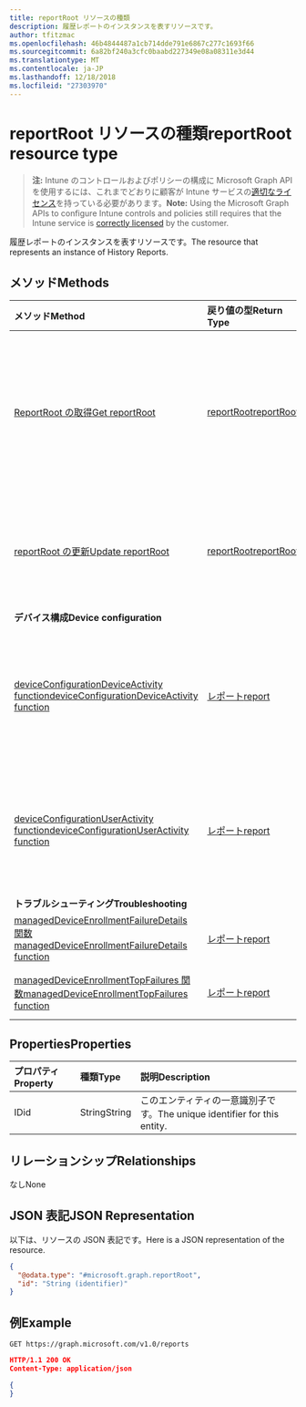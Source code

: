 ```yaml
---
title: reportRoot リソースの種類
description: 履歴レポートのインスタンスを表すリソースです。
author: tfitzmac
ms.openlocfilehash: 46b4844487a1cb714dde791e6867c277c1693f66
ms.sourcegitcommit: 6a82bf240a3cfc0baabd227349e08a08311e3d44
ms.translationtype: MT
ms.contentlocale: ja-JP
ms.lasthandoff: 12/18/2018
ms.locfileid: "27303970"
---
```

# <a name="reportroot-resource-type"></a><span data-ttu-id="353fe-103">reportRoot リソースの種類</span><span class="sxs-lookup"><span data-stu-id="353fe-103">reportRoot resource type</span></span>

> <span data-ttu-id="353fe-104">**注:** Intune のコントロールおよびポリシーの構成に Microsoft Graph API を使用するには、これまでどおりに顧客が Intune サービスの[適切なライセンス](https://go.microsoft.com/fwlink/?linkid=839381)を持っている必要があります。</span><span class="sxs-lookup"><span data-stu-id="353fe-104">**Note:** Using the Microsoft Graph APIs to configure Intune controls and policies still requires that the Intune service is [correctly licensed](https://go.microsoft.com/fwlink/?linkid=839381) by the customer.</span></span>

<span data-ttu-id="353fe-105">履歴レポートのインスタンスを表すリソースです。</span><span class="sxs-lookup"><span data-stu-id="353fe-105">The resource that represents an instance of History Reports.</span></span>
## <a name="methods"></a><span data-ttu-id="353fe-106">メソッド</span><span class="sxs-lookup"><span data-stu-id="353fe-106">Methods</span></span>
|<span data-ttu-id="353fe-107">メソッド</span><span class="sxs-lookup"><span data-stu-id="353fe-107">Method</span></span>|<span data-ttu-id="353fe-108">戻り値の型</span><span class="sxs-lookup"><span data-stu-id="353fe-108">Return Type</span></span>|<span data-ttu-id="353fe-109">説明</span><span class="sxs-lookup"><span data-stu-id="353fe-109">Description</span></span>|
|:---|:---|:---|
|[<span data-ttu-id="353fe-110">ReportRoot の取得</span><span class="sxs-lookup"><span data-stu-id="353fe-110">Get reportRoot</span></span>](../api/intune-shared-reportroot-get.md)|[<span data-ttu-id="353fe-111">reportRoot</span><span class="sxs-lookup"><span data-stu-id="353fe-111">reportRoot</span></span>](../resources/intune-shared-reportroot.md)|<span data-ttu-id="353fe-112">[reportRoot](../resources/intune-shared-reportroot.md) オブジェクトのプロパティとリレーションシップを読み取ります。</span><span class="sxs-lookup"><span data-stu-id="353fe-112">Read properties and relationships of the [reportRoot](../resources/intune-shared-reportroot.md) object.</span></span>|
|[<span data-ttu-id="353fe-113">reportRoot の更新</span><span class="sxs-lookup"><span data-stu-id="353fe-113">Update reportRoot</span></span>](../api/intune-shared-reportroot-update.md)|[<span data-ttu-id="353fe-114">reportRoot</span><span class="sxs-lookup"><span data-stu-id="353fe-114">reportRoot</span></span>](../resources/intune-shared-reportroot.md)|<span data-ttu-id="353fe-115">[reportRoot](../resources/intune-shared-reportroot.md) オブジェクトのプロパティを更新します。</span><span class="sxs-lookup"><span data-stu-id="353fe-115">Update the properties of a [reportRoot](../resources/intune-shared-reportroot.md) object.</span></span>|
|<span data-ttu-id="353fe-116">**デバイス構成**</span><span class="sxs-lookup"><span data-stu-id="353fe-116">**Device configuration**</span></span>|
|[<span data-ttu-id="353fe-117">deviceConfigurationDeviceActivity function</span><span class="sxs-lookup"><span data-stu-id="353fe-117">deviceConfigurationDeviceActivity function</span></span>](../api/intune-shared-reportroot-deviceconfigurationdeviceactivity.md)|[<span data-ttu-id="353fe-118">レポート</span><span class="sxs-lookup"><span data-stu-id="353fe-118">report</span></span>](../resources/intune-shared-report.md)|<span data-ttu-id="353fe-119">デバイス構成のデバイス アクティビティ レポートのメタデータ</span><span class="sxs-lookup"><span data-stu-id="353fe-119">Metadata for the device configuration device activity report</span></span>|
|[<span data-ttu-id="353fe-120">deviceConfigurationUserActivity function</span><span class="sxs-lookup"><span data-stu-id="353fe-120">deviceConfigurationUserActivity function</span></span>](../api/intune-shared-reportroot-deviceconfigurationuseractivity.md)|[<span data-ttu-id="353fe-121">レポート</span><span class="sxs-lookup"><span data-stu-id="353fe-121">report</span></span>](../resources/intune-shared-report.md)|<span data-ttu-id="353fe-122">デバイス構成のユーザー アクティビティ レポートのメタデータ</span><span class="sxs-lookup"><span data-stu-id="353fe-122">Metadata for the device configuration user activity report</span></span>|
|<span data-ttu-id="353fe-123">**トラブルシューティング**</span><span class="sxs-lookup"><span data-stu-id="353fe-123">**Troubleshooting**</span></span>|
|[<span data-ttu-id="353fe-124">managedDeviceEnrollmentFailureDetails 関数</span><span class="sxs-lookup"><span data-stu-id="353fe-124">managedDeviceEnrollmentFailureDetails function</span></span>](../api/intune-shared-reportroot-manageddeviceenrollmentfailuredetails.md)|[<span data-ttu-id="353fe-125">レポート</span><span class="sxs-lookup"><span data-stu-id="353fe-125">report</span></span>](../resources/intune-shared-report.md)|<span data-ttu-id="353fe-126">まだ記載されていません。</span><span class="sxs-lookup"><span data-stu-id="353fe-126">Not yet documented.</span></span>|
|[<span data-ttu-id="353fe-127">managedDeviceEnrollmentTopFailures 関数</span><span class="sxs-lookup"><span data-stu-id="353fe-127">managedDeviceEnrollmentTopFailures function</span></span>](../api/intune-shared-reportroot-manageddeviceenrollmenttopfailures.md)|[<span data-ttu-id="353fe-128">レポート</span><span class="sxs-lookup"><span data-stu-id="353fe-128">report</span></span>](../resources/intune-shared-report.md)|<span data-ttu-id="353fe-129">まだ記載されていません。</span><span class="sxs-lookup"><span data-stu-id="353fe-129">Not yet documented.</span></span>|


## <a name="properties"></a><span data-ttu-id="353fe-130">Properties</span><span class="sxs-lookup"><span data-stu-id="353fe-130">Properties</span></span>
|<span data-ttu-id="353fe-131">プロパティ</span><span class="sxs-lookup"><span data-stu-id="353fe-131">Property</span></span>|<span data-ttu-id="353fe-132">種類</span><span class="sxs-lookup"><span data-stu-id="353fe-132">Type</span></span>|<span data-ttu-id="353fe-133">説明</span><span class="sxs-lookup"><span data-stu-id="353fe-133">Description</span></span>|
|:---|:---|:---|
|<span data-ttu-id="353fe-134">ID</span><span class="sxs-lookup"><span data-stu-id="353fe-134">id</span></span>|<span data-ttu-id="353fe-135">String</span><span class="sxs-lookup"><span data-stu-id="353fe-135">String</span></span>|<span data-ttu-id="353fe-136">このエンティティの一意識別子です。</span><span class="sxs-lookup"><span data-stu-id="353fe-136">The unique identifier for this entity.</span></span>|

## <a name="relationships"></a><span data-ttu-id="353fe-137">リレーションシップ</span><span class="sxs-lookup"><span data-stu-id="353fe-137">Relationships</span></span>
<span data-ttu-id="353fe-138">なし</span><span class="sxs-lookup"><span data-stu-id="353fe-138">None</span></span>

## <a name="json-representation"></a><span data-ttu-id="353fe-139">JSON 表記</span><span class="sxs-lookup"><span data-stu-id="353fe-139">JSON Representation</span></span>
<span data-ttu-id="353fe-140">以下は、リソースの JSON 表記です。</span><span class="sxs-lookup"><span data-stu-id="353fe-140">Here is a JSON representation of the resource.</span></span>
<!--{
  "blockType": "resource",
  "baseType": "microsoft.graph.entity",
  "keyProperty": "id",
  "@odata.type": "microsoft.graph.reportRoot"
}-->
``` json
{
  "@odata.type": "#microsoft.graph.reportRoot",
  "id": "String (identifier)"
}
```

## <a name="example"></a><span data-ttu-id="353fe-141">例</span><span class="sxs-lookup"><span data-stu-id="353fe-141">Example</span></span>

<!--{"blockType": "request"}-->
```http
GET https://graph.microsoft.com/v1.0/reports
```

<!--{"blockType": "response", "truncated": true, "@odata.type": "microsoft.graph.reportRoot"}-->
```json
HTTP/1.1 200 OK
Content-Type: application/json

{
}
```